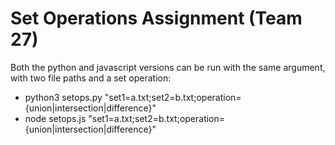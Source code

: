 # Set Operations Assignment (Team 27)

Both the python and javascript versions can be run with the same argument, with two file paths and a set operation:

- python3 setops.py "set1=a.txt;set2=b.txt;operation={union|intersection|difference}"
- node setops.js "set1=a.txt;set2=b.txt;operation={union|intersection|difference}"